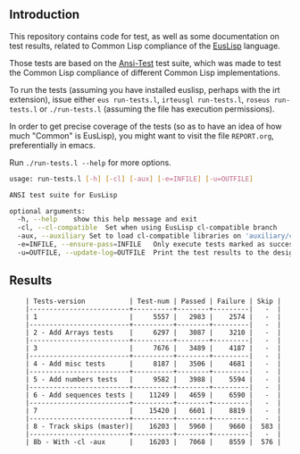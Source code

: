 ## Introduction

This repository contains code for test, as well as some documentation on test results, related to Common Lisp compliance of the [EusLisp](https://github.com/euslisp/EusLisp) language.

Those tests are based on the [Ansi-Test](https://common-lisp.net/project/ansi-test/) test suite, which was made to test the Common Lisp compliance of different Common Lisp implementations.

To run the tests (assuming you have installed euslisp, perhaps with the irt extension), issue either `eus run-tests.l`, `irteusgl run-tests.l`, `roseus run-tests.l` or `./run-tests.l` (assuming the file has execution permissions).

In order to get precise coverage of the tests (so as to have an idea of how much "Common" is EusLisp), you might want to visit the file `REPORT.org`, preferentially in emacs.

Run `./run-tests.l --help` for more options.

```bash
usage: run-tests.l [-h] [-cl] [-aux] [-e=INFILE] [-u=OUTFILE]

ANSI test suite for EusLisp

optional arguments:
  -h, --help	show this help message and exit
  -cl, --cl-compatible	Set when using EusLisp cl-compatible branch
  -aux, --auxiliary	Set to load cl-compatible libraries on 'auxiliary/cl_comp/'
  -e=INFILE, --ensure-pass=INFILE	Only execute tests marked as successful in the designated log file
  -u=OUTFILE, --update-log=OUTFILE	Print the test results to the designated log file
```

## Results


        | Tests-version           | Test-num | Passed | Failure | Skip |
        |-------------------------+----------+--------+---------|   -  |
        | 1                       |     5557 |   2983 |    2574 |   -  |
        |-------------------------+----------+--------+---------|   -  |
        | 2 - Add Arrays tests    |     6297 |   3087 |    3210 |   -  |
        |-------------------------+----------+--------+---------|   -  |
        | 3                       |     7676 |   3489 |    4187 |   -  |
        |-------------------------+----------+--------+---------|   -  |
        | 4 - Add misc tests      |     8187 |   3506 |    4681 |   -  |
        |-------------------------+----------+--------+---------|   -  |
        | 5 - Add numbers tests   |     9582 |   3988 |    5594 |   -  |
        |-------------------------+----------+--------+---------|   -  |
        | 6 - Add sequences tests |    11249 |   4659 |    6590 |   -  |
        |-------------------------+----------+--------+---------|   -  |
        | 7                       |    15420 |   6601 |    8819 |   -  |
        |-------------------------+----------+--------+---------|   -  |
        | 8 - Track skips (master)|    16203 |   5960 |    9660 |  583 |
        |-------------------------+----------+--------+---------|   -  |
        | 8b - With -cl -aux      |    16203 |   7068 |    8559 |  576 |
